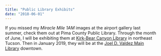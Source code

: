 ```yaml
---
title: "Public Library Exhibits"
date: "2018-06-01"
---
```


If you missed my _Miracle Mile 1AM_ images at the airport gallery last summer, check them out at Pima County Public Library. Through the month of June, I will be exhibiting them at [Kirk-Bear Canyon Library](https://www.library.pima.gov/locations/BCN/) in northeast Tucson. Then in January 2019, they will be at the [Joel D. Valdez Main Library](https://www.library.pima.gov/locations/MAI/) downtown.
